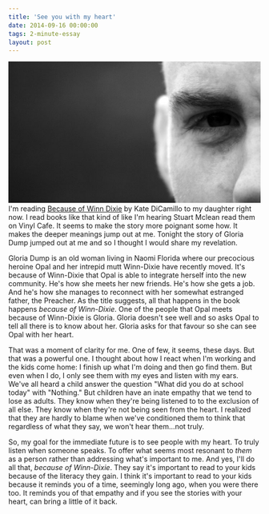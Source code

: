 ```yaml
---
title: 'See you with my heart'
date: 2014-09-16 00:00:00 
tags: 2-minute-essay
layout: post
---
```

![see you with my heart](/content/images/2014/Sep/stare_700x393.jpg)
I'm reading [Because of Winn Dixie](http://en.wikipedia.org/wiki/Because_of_Winn-Dixie) by Kate DiCamillo to my daughter right now.  I read books like that kind of like I'm hearing Stuart Mclean read them on Vinyl Cafe.  It seems to make the story more poignant some how.  It makes the deeper meanings jump out at me.  Tonight the story of Gloria Dump jumped out at me and so I thought I would share my revelation.

Gloria Dump is an old woman living in Naomi Florida where our precocious heroine Opal and her intrepid mutt Winn-Dixie have recently moved.  It's because of Winn-Dixie that Opal is able to integrate herself into the new community.  He's how she meets her new friends.  He's how  she gets a job.  And he's how she manages to reconnect with her somewhat estranged father, the Preacher.  As the title suggests, all that happens in the book happens *because of Winn-Dixie*.  One of the people that Opal meets because of Winn-Dixie is Gloria.  Gloria doesn't see well and so asks Opal to tell all there is to know about her.  Gloria asks for that favour so she can see Opal with her heart.

That was a moment of clarity for me.  One of few, it seems, these days.  But that was a powerful one.  I thought about how I react when I'm working and the kids come home: I finish up what I'm doing and then go find them.  But even when I do, I only see them with my eyes and listen with my ears.  We've all heard a child answer the question "What did you do at school today" with "Nothing."  But children have an inate empathy that we tend to lose as adults.  They know when they're being listened to to the exclusion of all else.  They know when they're not being seen from the heart.  I realized that they are hardly to blame when we've conditioned them to think that regardless of what they say, we won't hear them...not truly.

So, my goal for the immediate future is to see people with my heart. To truly listen when someone speaks.  To offer what seems most resonant to *them* as a person rather than addressing what's important to me.  And yes, I'll do all that, *because of Winn-Dixie*. They say it's important to read to your kids because of the literacy they gain.  I think it's important to read to your kids because it reminds you of a time, seemingly long ago, when you were there too.  It reminds you of that empathy and if you see the stories with your heart, can bring a little of it back.  
